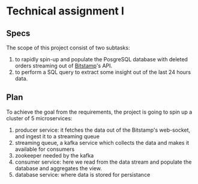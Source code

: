 # Technical assignment I

## Specs

The scope of this project consist of two subtasks:
1. to rapidly spin-up and populate the
PosgreSQL database with deleted orders streaming out of [Bitstamp](https://www.bitstamp.net/s/webapp/examples/live_orders_v2.html)'s API.
2. to perform a SQL query to extract some insight out of the last 24
hours data.

## Plan

To achieve the goal from the requirements, the project is going to
spin up a cluster of 5 microservices:
1. producer service: it fetches the data out of the Bitstamp's
web-socket, and ingest it to a streaming queue
2. streaming queue, a kafka service which collects the data and makes it available for consumers
3. zookeeper needed by the kafka
4. consumer service: here we read from the data stream and populate the
database and aggregates the view.
5. database service: where data is stored for persistance

